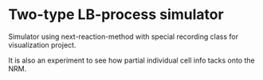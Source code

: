 # Two-type LB-process simulator
Simulator using next-reaction-method with special recording class for visualization project.

It is also an experiment to see how partial individual cell info tacks onto the NRM.
